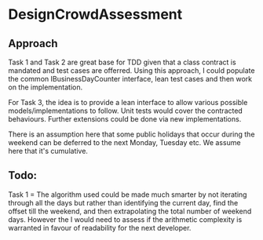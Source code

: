 # DesignCrowdAssessment

## Approach

Task 1 and Task 2 are great base for TDD given that a class contract is mandated and test cases are offerred.
Using this approach, I could populate the common IBusinessDayCounter interface, lean test cases and then work on the implementation.

For Task 3, the idea is to provide a lean interface to allow various possible models/implementations to follow. Unit tests would cover the contracted behaviours.
Further extensions could be done via new implementations.

There is an assumption here that some public holidays that occur during the weekend can be deferred to the next Monday, Tuesday etc. We assume here that it's cumulative.

## Todo:
Task 1 = The algorithm used could be made much smarter by not iterating through all the days but rather than identifying the current day, find the offset till the weekend, and then extrapolating the total number of weekend days.
However the I would need to assess if the arithmetic complexity is warranted in favour of readability for the next developer. 
